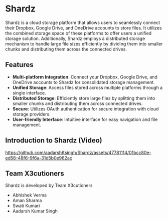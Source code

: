 # Shardz

Shardz is a cloud storage platform that allows users to seamlessly connect their Dropbox, Google Drive, and OneDrive accounts to store files. It utilizes the combined storage space of these platforms to offer users a unified storage solution. Additionally, Shardz employs a distributed storage mechanism to handle large file sizes efficiently by dividing them into smaller chunks and distributing them across the connected drives.

## Features

- **Multi-platform Integration**: Connect your Dropbox, Google Drive, and OneDrive accounts to Shardz for consolidated storage management.
- **Unified Storage**: Access files stored across multiple platforms through a single interface.
- **Distributed Storage**: Efficiently store large files by splitting them into smaller chunks and distributing them across connected drives.
- **Secure**: Utilizes OAuth authentication for secure integration with cloud storage providers.
- **User-friendly Interface**: Intuitive interface for easy navigation and file management.

## Introduction to Shardz (Video)

https://github.com/aadarshKsingh/Shardz/assets/47781114/01bcc80e-ed58-48f6-9f6a-31d5b0e962ac

## Team X3cutioners

Shardz is developed by Team X3cutioners

- Abhishek Verma
- Aman Sharma
- Swati Kumari
- Aadarsh Kumar Singh
